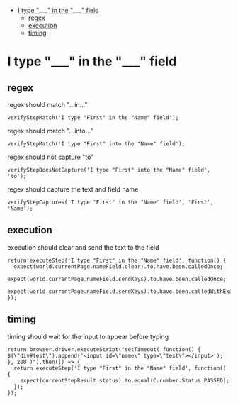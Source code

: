 * [I type "\_\_\_" in the "\_\_\_" field](i-type-"\_\_\_"-in-the-"\_\_\_"-field)
    * [regex](regex)
    * [execution](execution)
    * [timing](timing)
# I type "\_\_\_" in the "\_\_\_" field
## regex
 regex should match "...in..."

```
verifyStepMatch('I type "First" in the "Name" field');
```


 regex should match "...into..."

```
verifyStepMatch('I type "First" into the "Name" field');
```


 regex should not capture "to"

```
verifyStepDoesNotCapture('I type "First" into the "Name" field', 'to');
```


 regex should capture the text and field name

```
verifyStepCaptures('I type "First" in the "Name" field', 'First', 'Name');
```


## execution
 execution should clear and send the text to the field

```
return executeStep('I type "First" in the "Name" field', function() {
  expect(world.currentPage.nameField.clear).to.have.been.calledOnce;
  expect(world.currentPage.nameField.sendKeys).to.have.been.calledOnce;
  expect(world.currentPage.nameField.sendKeys).to.have.been.calledWithExactly('First');
});
```


## timing
 timing should wait for the input to appear before typing

```
return browser.driver.executeScript("setTimeout( function() { $(\"div#test\").append('<input id=\"name\" type=\"text\"></input>'); }, 200 )").then(() => {
  return executeStep('I type "First" in the "Name" field', function() {
    expect(currentStepResult.status).to.equal(Cucumber.Status.PASSED);
  });
});
```
